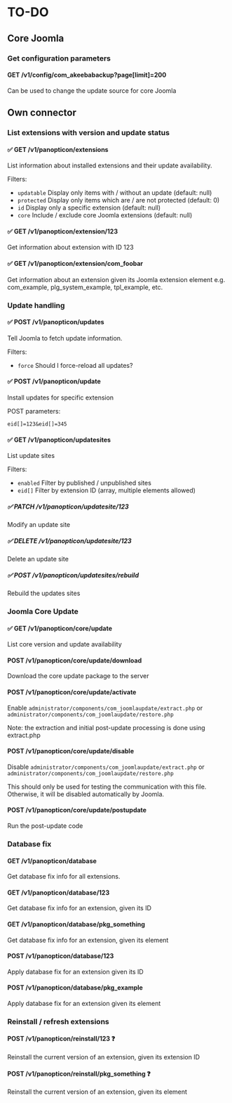 # TO-DO

## Core Joomla

### Get configuration parameters

#### GET /v1/config/com_akeebabackup?page[limit]=200

Can be used to change the update source for core Joomla

## Own connector

### List extensions with version and update status

#### ✅ GET /v1/panopticon/extensions
    
List information about installed extensions and their update availability.

Filters:

* `updatable` Display only items with / without an update (default: null)
* `protected` Display only items which are / are not protected (default: 0)
* `id` Display only a specific extension (default: null)
* `core` Include / exclude core Joomla extensions (default: null)

#### ✅ GET /v1/panopticon/extension/123

Get information about extension with ID 123

#### ✅ GET /v1/panopticon/extension/com_foobar

Get information about an extension given its Joomla extension element e.g. com_example, plg_system_example, tpl_example, etc.

### Update handling

#### ✅ POST /v1/panopticon/updates

Tell Joomla to fetch update information.

Filters:

* `force` Should I force-reload all updates?

#### ✅ POST /v1/panopticon/update

Install updates for specific extension

POST parameters:

```eid[]=123&eid[]=345```

#### ✅ GET /v1/panopticon/updatesites

List update sites

Filters:
* `enabled` Filter by published / unpublished sites
* `eid[]` Filter by extension ID (array, multiple elements allowed)

##### ✅ PATCH /v1/panopticon/updatesite/123

Modify an update site

##### ✅ DELETE /v1/panopticon/updatesite/123

Delete an update site

##### ✅ POST /v1/panopticon/updatesites/rebuild

Rebuild the updates sites

### Joomla Core Update

#### ✅ GET /v1/panopticon/core/update

List core version and update availability

#### POST /v1/panopticon/core/update/download

Download the core update package to the server

#### POST /v1/panopticon/core/update/activate

Enable `administrator/components/com_joomlaupdate/extract.php` or `administrator/components/com_joomlaupdate/restore.php`

Note: the extraction and initial post-update processing is done using extract.php

#### POST /v1/panopticon/core/update/disable

Disable `administrator/components/com_joomlaupdate/extract.php` or `administrator/components/com_joomlaupdate/restore.php`

This should only be used for testing the communication with this file. Otherwise, it will be disabled automatically by Joomla.

#### POST /v1/panopticon/core/update/postupdate

Run the post-update code

### Database fix

#### GET /v1/panopticon/database

Get database fix info for all extensions.

#### GET /v1/panopticon/database/123

Get database fix info for an extension, given its ID

#### GET /v1/panopticon/database/pkg_something

Get database fix info for an extension, given its element

#### POST /v1/panopticon/database/123 

Apply database fix for an extension given its ID

#### POST /v1/panopticon/database/pkg_example

Apply database fix for an extension given its element

### Reinstall / refresh extensions

#### POST /v1/panopticon/reinstall/123 ❓

Reinstall the current version of an extension, given its extension ID

#### POST /v1/panopticon/reinstall/pkg_something ❓

Reinstall the current version of an extension, given its element
